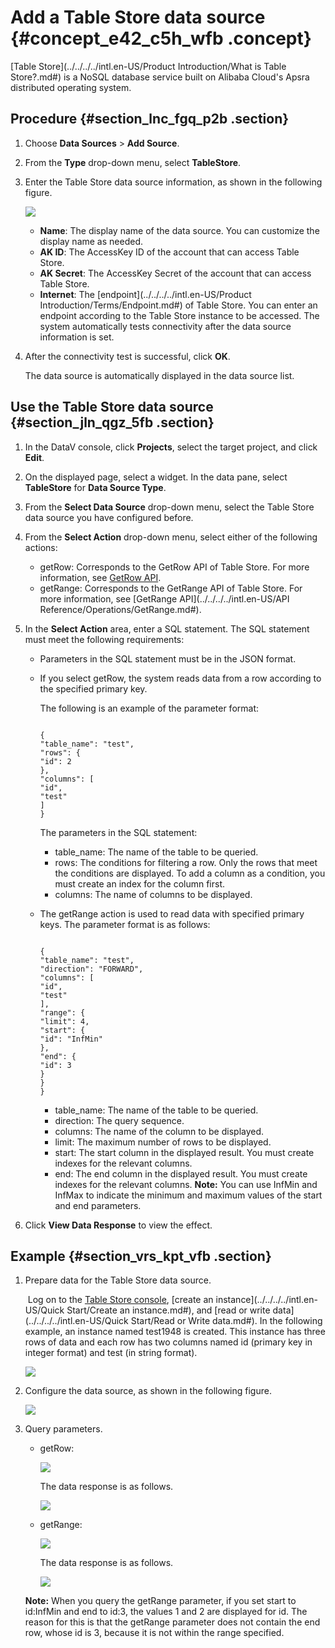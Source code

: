 # Add a Table Store data source {#concept_e42_c5h_wfb .concept}

[Table Store](../../../../intl.en-US/Product Introduction/What is Table Store?.md#) is a NoSQL database service built on Alibaba Cloud's Apsra distributed operating system.

## Procedure {#section_lnc_fgq_p2b .section}

1.  Choose **Data Sources** \> **Add Source**.
2.  From the **Type** drop-down menu, select **TableStore**.
3.  Enter the Table Store data source information, as shown in the following figure.

    ![](http://static-aliyun-doc.oss-cn-hangzhou.aliyuncs.com/assets/img/64591/155849323532624_en-US.png)

    -   **Name**: The display name of the data source. You can customize the display name as needed.
    -   **AK ID**: The AccessKey ID of the account that can access Table Store.
    -   **AK Secret**: The AccessKey Secret of the account that can access Table Store.
    -   **Internet**: The [endpoint](../../../../intl.en-US/Product Introduction/Terms/Endpoint.md#) of Table Store. You can enter an endpoint according to the Table Store instance to be accessed.
    The system automatically tests connectivity after the data source information is set.

4.  After the connectivity test is successful, click **OK**.

    The data source is automatically displayed in the data source list.


## Use the Table Store data source {#section_jln_qgz_5fb .section}

1.  In the DataV console, click **Projects**, select the target project, and click **Edit**.
2.  On the displayed page, select a widget. In the data pane, select **TableStore** for **Data Source Type**.
3.  From the **Select Data Source** drop-down menu, select the Table Store data source you have configured before.
4.  From the **Select Action** drop-down menu, select either of the following actions:
    -   getRow: Corresponds to the GetRow API of Table Store. For more information, see [GetRow API](../../../../intl.en-US/.md#).
    -   getRange: Corresponds to the GetRange API of Table Store. For more information, see [GetRange API](../../../../intl.en-US/API Reference/Operations/GetRange.md#).
5.  In the **Select Action** area, enter a SQL statement. The SQL statement must meet the following requirements:
    -   Parameters in the SQL statement must be in the JSON format.
    -   If you select getRow, the system reads data from a row according to the specified primary key.

        The following is an example of the parameter format:

        ```
        
        {
        "table_name": "test",
        "rows": {
        "id": 2
        },
        "columns": [
        "id",
        "test"
        ]
        }
        ```

        The parameters in the SQL statement:

        -   table\_name: The name of the table to be queried.
        -   rows: The conditions for filtering a row. Only the rows that meet the conditions are displayed. To add a column as a condition, you must create an index for the column first.
        -   columns: The name of columns to be displayed.
    -   The getRange action is used to read data with specified primary keys. The parameter format is as follows:

        ```
        
        {
        "table_name": "test",
        "direction": "FORWARD",
        "columns": [
        "id",
        "test"
        ],
        "range": {
        "limit": 4,
        "start": {
        "id": "InfMin"
        },
        "end": {
        "id": 3
        }
        }
        }
        ```

        -   table\_name: The name of the table to be queried.
        -   direction: The query sequence.
        -   columns: The name of the column to be displayed.
        -   limit: The maximum number of rows to be displayed.
        -   start: The start column in the displayed result. You must create indexes for the relevant columns.
        -   end: The end column in the displayed result. You must create indexes for the relevant columns.
        **Note:** You can use InfMin and InfMax to indicate the minimum and maximum values of the start and end parameters.

6.  Click **View Data Response** to view the effect.

## Example {#section_vrs_kpt_vfb .section}

1.  Prepare data for the Table Store data source.

     Log on to the [Table Store console](https://ots.console.aliyun.com/), [create an instance](../../../../intl.en-US/Quick Start/Create an instance.md#), and [read or write data](../../../../intl.en-US/Quick Start/Read or Write data.md#). In the following example, an instance named test1948 is created. This instance has three rows of data and each row has two columns named id \(primary key in integer format\) and test \(in string format\).

    ![](http://static-aliyun-doc.oss-cn-hangzhou.aliyuncs.com/assets/img/64591/155849323532810_en-US.png)

2.  Configure the data source, as shown in the following figure.

    ![](http://static-aliyun-doc.oss-cn-hangzhou.aliyuncs.com/assets/img/64591/155849323532811_en-US.png)

3.  Query parameters.

    -   getRow:

        ![](http://static-aliyun-doc.oss-cn-hangzhou.aliyuncs.com/assets/img/64591/155849323532812_en-US.png)

        The data response is as follows.

        ![](http://static-aliyun-doc.oss-cn-hangzhou.aliyuncs.com/assets/img/64591/155849323532813_en-US.png)

    -   getRange:

        ![](http://static-aliyun-doc.oss-cn-hangzhou.aliyuncs.com/assets/img/64591/155849323532814_en-US.png)

        The data response is as follows.

        ![](http://static-aliyun-doc.oss-cn-hangzhou.aliyuncs.com/assets/img/64591/155849323532815_en-US.png)

    **Note:** When you query the getRange parameter, if you set start to id:InfMin and end to id:3, the values 1 and 2 are displayed for id. The reason for this is that the getRange parameter does not contain the end row, whose id is 3, because it is not within the range specified.


